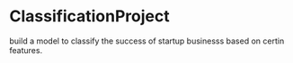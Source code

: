 # ClassificationProject
build a model to classify the success of startup businesss based on certin features.
